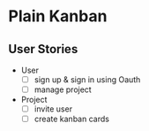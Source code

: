 # Plain Kanban

## User Stories

- User
  - [ ] sign up & sign in using Oauth
  - [ ] manage project
- Project
  - [ ] invite user
  - [ ] create kanban cards
